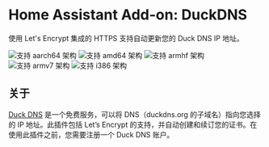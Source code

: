 # Home Assistant Add-on: DuckDNS

使用 Let's Encrypt 集成的 HTTPS 支持自动更新您的 Duck DNS IP 地址。

![支持 aarch64 架构][aarch64-shield] ![支持 amd64 架构][amd64-shield] ![支持 armhf 架构][armhf-shield] ![支持 armv7 架构][armv7-shield] ![支持 i386 架构][i386-shield]

## 关于

[Duck DNS][duckdns] 是一个免费服务，可以将 DNS（duckdns.org 的子域名）指向您选择的 IP 地址。此插件包括 Let’s Encrypt 的支持，并自动创建和续订您的证书。在使用此插件之前，您需要注册一个 Duck DNS 账户。

[aarch64-shield]: https://img.shields.io/badge/aarch64-yes-green.svg
[amd64-shield]: https://img.shields.io/badge/amd64-yes-green.svg
[armhf-shield]: https://img.shields.io/badge/armhf-yes-green.svg
[armv7-shield]: https://img.shields.io/badge/armv7-yes-green.svg
[i386-shield]: https://img.shields.io/badge/i386-yes-green.svg
[duckdns]: https://www.duckdns.org